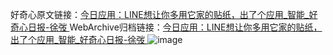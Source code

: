 好奇心原文链接：[今日应用：LINE想让你多用它家的贴纸，出了个应用_智能_好奇心日报-徐弢 ](https://www.qdaily.com/articles/11009.html)
WebArchive归档链接：[今日应用：LINE想让你多用它家的贴纸，出了个应用_智能_好奇心日报-徐弢 ](http://web.archive.org/web/20170209203209/http://www.qdaily.com:80/articles/11009.html)
![image](http://ww3.sinaimg.cn/large/007d5XDply1g3wghktehaj30u02titsb)
